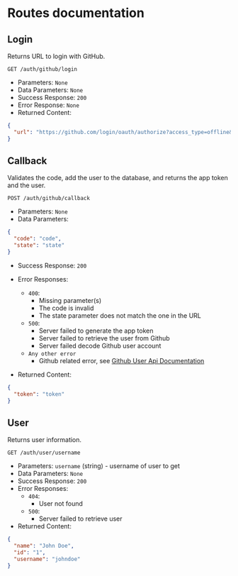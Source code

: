 # Routes documentation

## Login

Returns URL to login with GitHub.

`GET /auth/github/login`

- Parameters: `None`
- Data Parameters: `None`
- Success Response: `200`
- Error Response: `None`
- Returned Content:

```json
{
  "url": "https://github.com/login/oauth/authorize?access_type=offline&client_id=client_id&redirect_uri=redirect_uri&response_type=code&scope=all&state=state"
}
```

## Callback

Validates the code, add the user to the database, and returns the app token and the user.

`POST /auth/github/callback`

- Parameters: `None`
- Data Parameters:

```json
{
  "code": "code",
  "state": "state"
}
```

- Success Response: `200`
- Error Responses:

  - `400`:
    - Missing parameter(s)
    - The code is invalid
    - The state parameter does not match the one in the URL
  - `500`:
    - Server failed to generate the app token
    - Server failed to retrieve the user from Github
    - Server failed decode Github user account
  - `Any other error`
    - Github related error, see [Github User Api Documentation](https://docs.github.com/en/rest/users/users#get-the-authenticated-user)

- Returned Content:

```json
{
  "token": "token"
}
```

## User

Returns user information.

`GET /auth/user/username`

- Parameters: `username` (string) - username of user to get
- Data Parameters: `None`
- Success Response: `200`
- Error Responses:
  - `404`:
    - User not found
  - `500`:
    - Server failed to retrieve user
- Returned Content:

```json
{
  "name": "John Doe",
  "id": "1",
  "username": "johndoe"
}
```
